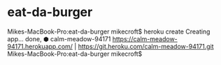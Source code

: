 # eat-da-burger

Mikes-MacBook-Pro:eat-da-burger mikecroft$ heroku create
Creating app... done, ⬢ calm-meadow-94171
https://calm-meadow-94171.herokuapp.com/ | https://git.heroku.com/calm-meadow-94171.git
Mikes-MacBook-Pro:eat-da-burger mikecroft$ 

